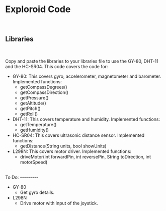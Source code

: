 # Exploroid Code
<br>

Libraries
---------
<br>

Copy and paste the libraries to your libraries file to use the GY-80, DHT-11 and the HC-SR04. This code covers the code for:

* GY-80: This covers gyro, accelerometer, magnetometer and barometer. Implemented functions:
	- getCompassDegrees()
	- getCompassDirection()
	- getPressure()
	- getAltitude()
	- getPitch()
	- getRoll()
* DHT-11: This covers temperature and humidity. Implemented functions:
	- getTemperature()
	- getHumidity()
* HC-SR04: This covers ultrasonic distance sensor. Implemented functions:
	- getDistance(String units, bool showUnits)
* L298N: This covers motor driver. Implemented functions:
	- driveMotor(int forwardPin, int reversePin, String toDirection, int motorSpeed)

<br>
To Do:
---------
<br>

* GY-80
	- Get gyro details.
* L298N
	- Drive motor with input of the joystick.